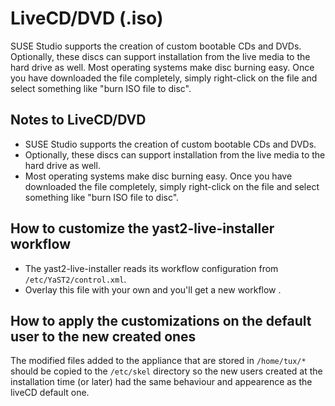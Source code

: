 # LiveCD/DVD (.iso)

SUSE Studio supports the creation of custom bootable CDs and DVDs.
Optionally, these discs can support installation from the live media to
the hard drive as well.  Most operating systems make disc burning easy.
Once you have downloaded the file completely, simply right-click on the
file and select something like "burn ISO file to disc".


## Notes to LiveCD/DVD

* SUSE Studio supports the creation of custom bootable CDs and DVDs.
* Optionally, these discs can support installation from the live media
  to the hard drive as well.
* Most operating systems make disc burning easy. Once you have
  downloaded the file completely, simply right-click on the file and
  select something like "burn ISO file to disc".


## How to customize the yast2-live-installer workflow

* The yast2-live-installer reads its workflow configuration from
  `/etc/YaST2/control.xml`.
* Overlay this file with your own and you'll get a new workflow .


## How to apply the customizations on the default user to the new created ones

The modified files added to the appliance that are stored in
`/home/tux/*` should be copied to the `/etc/skel` directory so the new
users created at the installation time (or later) had the same behaviour
and appearence as the liveCD default one.
